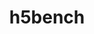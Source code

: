---
title: "h5bench"
layout: cache
categories: [package, v0.18.1]
meta: {"versions": ["1.2"], "compilers": ["gcc@=7.5.0"], "oss": ["ubuntu18.04"], "platforms": ["linux"], "targets": ["x86_64"], "stacks": ["e4s", "root"], "num_specs": 1, "num_specs_by_stack": {"e4s": 1, "root": 1}}
spec_details: [{"hash": "o6actulxi445ezdugojqufwke6pn5oni", "compiler": "gcc@=7.5.0", "versions": ["1.2"], "os": "ubuntu18.04", "platform": "linux", "target": "x86_64", "variants": ["~all", "~amrex", "build_type=RelWithDebInfo", "~e3sm", "~exerciser", "~ipo", "~metadata", "~openpmd"], "stacks": ["e4s", "root"], "size": "-", "tarball": "https://binaries.spack.io/v0.18.1/build_cache/linux-ubuntu18.04-x86_64/gcc-7.5.0/h5bench-1.2/linux-ubuntu18.04-x86_64-gcc-7.5.0-h5bench-1.2-o6actulxi445ezdugojqufwke6pn5oni.spack"}]
---